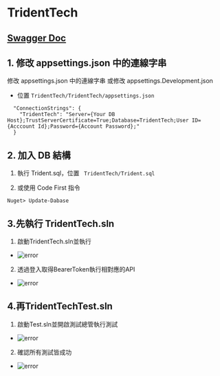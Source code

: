 # TridentTech
## [Swagger Doc](https://app.swaggerhub.com/apis-docs/OSCAR861213/TridentTechQuiz/1)
## 1. 修改 appsettings.json 中的連線字串

修改 appsettings.json 中的連線字串 或修改 appsettings.Development.json

- 位置 `TridentTech/TridentTech/appsettings.json`

```
  "ConnectionStrings": {
    "TridentTech": "Server={Your DB Host};TrustServerCertificate=True;Database=TridentTech;User ID={Acccount Id};Password={Account Password};"
  }
```

## 2. 加入 DB 結構

1. 執行 Trident.sql，位置 ` TridentTech/Trident.sql`

2. 或使用 Code First 指令

```
Nuget> Update-Dabase
```

## 3.先執行 TridentTech.sln 

1. 啟動TridentTech.sln並執行

- ![error](https://i.imgur.com/3MskcB2.png)

2. 透過登入取得BearerToken執行相對應的API
- ![error](https://i.imgur.com/WSf0Z3h.png)

## 4.再TridentTechTest.sln

1. 啟動Test.sln並開啟測試總管執行測試 
- ![error](https://i.imgur.com/Dgc0MI1.png)

2. 確認所有測試皆成功
- ![error](https://i.imgur.com/OayATW1.png)

